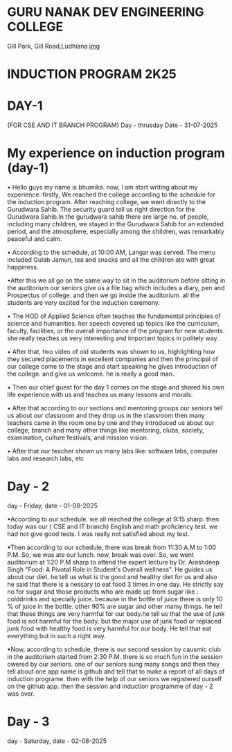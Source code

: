 # GURU NANAK DEV ENGINEERING COLLEGE
   Gill Park, Gill Road,Ludhiana
   [img](http://share.google/images/KokcoNiv7MfvH18BK)
# INDUCTION PROGRAM 2K25
# DAY-1
   (FOR CSE AND IT BRANCH PROGRAM)
Day - thrusday
Date - 31-07-2025
# My experience on induction program (day-1)
• Hello guys my name is bhumika. now, I am start writing about my experience. firstly, We reached the college according to the schedule for the induction program. After reaching college, we went directly to the Gurudwara Sahib. The security guard tell us right direction for the Gurudwara Sahib.In the gurudwara sahib there are large no. of people, including many children, we stayed in the Gurudwara Sahib for an extended period, and the atmosphere, especially among the children, was remarkably peaceful and calm.

 • According to the schedule, at 10:00 AM, Langar was served. The menu included Gulab Jamun, tea and snacks and all the children ate with great happiness.
 
 •After this we all go on the same way to sit in the auditorium before sitting in the auditorium our seniors give us a file bag which includes a diary, pen and Prospectus of college. and then we go inside the auditorium. all the students are very excited for the induction ceremony.

  • The HOD of Applied Science often teaches the fundamental principles of science and humanities. her speech covered up topics like the curriculum, faculty, facilities, or the overall importance of the program for new students. she really teaches us very interesting and important topics in politely way.

  • After that, two video of old students was shown to us, highlighting how they secured placements in excellent companies and then the principal of our college come to the stage and start speaking he gives introduction of the college. and give us welcome. he is really a good man.

 • Then our chief guest for the day 1 comes on the stage and shared his own life experience with us and teaches us many lessons and morals. 

 • After that according to our sections and mentoring groups our seniors tell us about our classroom and they drop us in the classroom then many teachers came in the room one by one  and they introduced us about our college, branch and many other things like mentoring, clubs, society, examination, culture festivals, and mission vision. 

 • After that our teacher shown us many labs like: software labs, computer labs and research labs, etc 

# Day - 2
day - Friday, date - 01-08-2025

•According to our schedule. we all reached the college at 9:15 sharp. then today was our ( CSE and IT branch) English and math proficiency test. we had not give good tests. I was really not satisfied about my test.

•Then according to our schedule, there was break from 11:30 A.M to 1:00 P.M. So, we was ate our lunch. now, break was over. So, we went auditorium at 1:20 P.M sharp to attend the expert lecture by Dr. Arashdeep Singh "Food: A Pivotal Role in Student's Overall wellness". He guides us about our diet. he tell us what is the good and healthy diet for us and also he said that there is a nessary to eat food 3 times in one day. He strictly say no for sugar and those products who are made up from sugar like : colddrinks and specially juice. because in the bottle of  juice there is only 10 % of juice in the bottle. other 90% are sugar and other mamy things. he tell that these things are very harmful for our body.he tell us that the use of junk food is not harmful for the body. but the major use of junk food or replaced junk food with healthy food is very harmful for our body. He tell that eat everything but in such a right way.

•Now, according to schedule, there is our second session by causmic club in the auditorium started from 2:30 P.M. there is so much fun in the session owered by our seniors. one of our seniors sung many songs and then they tell about one app name is github and tell that to make a report of all days of induction programe. then with the help of our seniors we registered ourself on the github app. then the session and induction programme of day - 2 was over.

# Day - 3
day - Saturday, date - 02-08-2025



